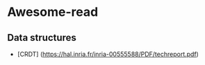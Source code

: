 # Awesome-read

## Data structures

- [CRDT] (https://hal.inria.fr/inria-00555588/PDF/techreport.pdf)
